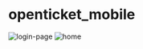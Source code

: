 # openticket_mobile
![login-page](https://user-images.githubusercontent.com/39264221/183107998-363606ae-128e-4972-a297-1cfab8c87930.png)
![home](https://user-images.githubusercontent.com/39264221/183276739-a9ea66ff-a2dc-49d9-8145-380e1d7e6d5f.png)